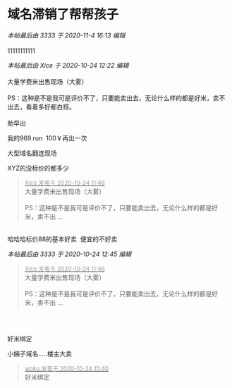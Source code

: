 # 域名滞销了帮帮孩子


<i class="pstatus"> 本帖最后由 3333 于 2020-11-4 16:13 编辑 </i><br />
<br />
11111111111

<i class="pstatus"> 本帖最后由 Xice 于 2020-10-24 12:22 编辑 </i><br />
<br />
大量学费米出售现场（大雾）<br />
<br />
PS：这种是不是我可是评价不了，只要能卖出去，无论什么样的都是好米，卖不出去，看着多好都白搭。<br />
<br />
助早出<img id="aimg_S7rMT" onclick="zoom(this, this.src, 0, 0, 0)" class="zoom" src="https://cdn.jsdelivr.net/gh/hishis/forum-master/public/images/patch.gif" onmouseover="img_onmouseoverfunc(this)" onload="thumbImg(this)" border="0" alt="" />

我的969.run&nbsp;&nbsp;100￥再出一次

大型域名翻连现场

XYZ的没标价的都多少

<div class="quote"><blockquote><font size="2"><a href="https://www.hostloc.com/forum.php?mod=redirect&amp;goto=findpost&amp;pid=9345082&amp;ptid=757918" target="_blank"><font color="#999999">Xice 发表于 2020-10-24 11:46</font></a></font><br />
大量学费米出售现场（大雾）<br />
<br />
PS：这种是不是我可是评价不了，只要能卖出去，无论什么样的都是好米，卖不出 ...</blockquote></div><br />
哈哈哈标价88的基本好卖&nbsp;&nbsp;便宜的不好卖

<i class="pstatus"> 本帖最后由 3333 于 2020-10-24 12:45 编辑 </i><br />
<div class="quote"><blockquote><font size="2"><a href="https://www.hostloc.com/forum.php?mod=redirect&amp;goto=findpost&amp;pid=9345082&amp;ptid=757918" target="_blank"><font color="#999999">Xice 发表于 2020-10-24 11:46</font></a></font><br />
大量学费米出售现场（大雾）<br />
<br />
PS：这种是不是我可是评价不了，只要能卖出去，无论什么样的都是好米，卖不出 ...</blockquote></div><br />
<br />
<img id="aimg_O3q6n" onclick="zoom(this, this.src, 0, 0, 0)" class="zoom" src="https://img.hapa.cc/images/2020/10/24/QQ20201024124217.png" onmouseover="img_onmouseoverfunc(this)" onload="thumbImg(this)" border="0" alt="" />

好米绑定

小姨子域名.....楼主大卖

<div class="quote"><blockquote><font size="2"><a href="https://www.hostloc.com/forum.php?mod=redirect&amp;goto=findpost&amp;pid=9346162&amp;ptid=757918" target="_blank"><font color="#999999">woku 发表于 2020-10-24 15:40</font></a></font><br />
好米绑定</blockquote></div><br />
<img src="static/image/smiley/default/lol.gif" smilieid="12" border="0" alt="" />
